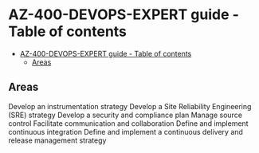 # AZ-400-DEVOPS-EXPERT guide - Table of contents

- [AZ-400-DEVOPS-EXPERT guide - Table of contents](#az-400-devops-expert-guide---table-of-contents)
  - [Areas](#areas)

## Areas

Develop an instrumentation strategy
Develop a Site Reliability Engineering (SRE) strategy
Develop a security and compliance plan
Manage source control
Facilitate communication and collaboration
Define and implement continuous integration
Define and implement a continuous delivery and release management strategy
